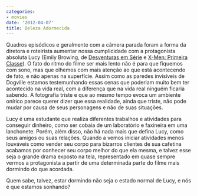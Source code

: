 ```yaml
---
categories:
- movies
date: '2012-04-07'
title: Beleza Adormecida
---
```


Quadros episódicos e geralmente com a câmera parada foram a forma da diretora e roteirista aumentar nossa cumplicidade com a protagonista absoluta Lucy (Emily Browing, de [Desventuras em Série] e [X-Men: Primeira Classe]). O fato do ritmo do filme ser mais lento não é para que fiquemos com sono, mas que olhemos com mais atenção ao que está acontecendo de fato, e não apenas na superfície. Assim como as paredes invisíveis de Dogville estamos testemunhando essas cenas que poderiam muito bem ter acontecido na vida real, com a diferença que na vida real ninguém ficaria sabendo. A fotografia triste e que ao mesmo tempo evoca um ambiente onírico parece querer dizer que essa realidade, ainda que triste, não pode mudar por causa de seus personagens e não de suas situações.

Lucy é uma estudante que realiza diferentes trabalhos e atividades para conseguir dinheiro, como ser cobaia de um laboratório e faxineira em uma lanchonete. Porém, além disso, não há nada mais que defina Lucy, como seus amigos ou suas relações. Quando a vemos iniciar atividades menos louváveis como vender seu corpo para bizarros clientes de sua cafetina acabamos por conhecer seu corpo melhor do que ela mesma, e talvez esse seja o grande drama exposto na tela, representado em quase sempre vermos a protagonista a partir de uma determinada parte do filme mais dormindo do que acordada.

Quem sabe, talvez, estar dormindo não seja o estado normal de Lucy, e nós é que estamos sonhando?

[Desventuras em Série]: /desventuras-em-serie
[X-Men: Primeira Classe]: /x-men-primeira-classe